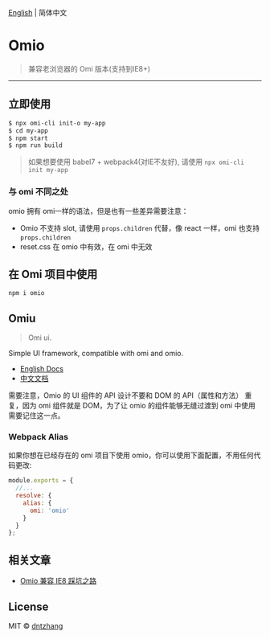 [English](./README.md) | 简体中文

# Omio

> 兼容老浏览器的 Omi 版本(支持到IE8+)

---

## 立即使用

```bash
$ npx omi-cli init-o my-app   
$ cd my-app           
$ npm start                     
$ npm run build               
```

> 如果想要使用 babel7 + webpack4(对IE不友好), 请使用 `npx omi-cli init my-app`   

### 与 omi 不同之处

omio 拥有 omi一样的语法，但是也有一些差异需要注意：

* Omio 不支持 slot, 请使用 `props.children` 代替，像 react 一样，omi 也支持 `props.children` 
* reset.css 在 omio 中有效，在 omi 中无效

## 在 Omi 项目中使用

``` bash
npm i omio
```

## Omiu

> Omi ui.

Simple UI framework, compatible with omi and omio.

* [English Docs](https://tencent.github.io/omi/packages/omiu/examples/build/index.html)
* [中文文档](https://tencent.github.io/omi/packages/omiu/examples/build/zh-cn.html)

需要注意，Omio 的 UI 组件的 API 设计不要和 DOM 的 API（属性和方法） 重复，因为 omi 组件就是 DOM，为了让 omio 的组件能够无缝过渡到 omi 中使用需要记住这一点。

### Webpack Alias

如果你想在已经存在的 omi 项目下使用 omio，你可以使用下面配置，不用任何代码更改:

```js
module.exports = {
  //...
  resolve: {
    alias: {
      omi: 'omio'
    }
  }
};
```

## 相关文章

* [Omio 兼容 IE8 踩坑之路](https://github.com/Tencent/omi/blob/master/tutorial/omio.cn.md)

## License

MIT © [dntzhang](https://github.com/dntzhang)
